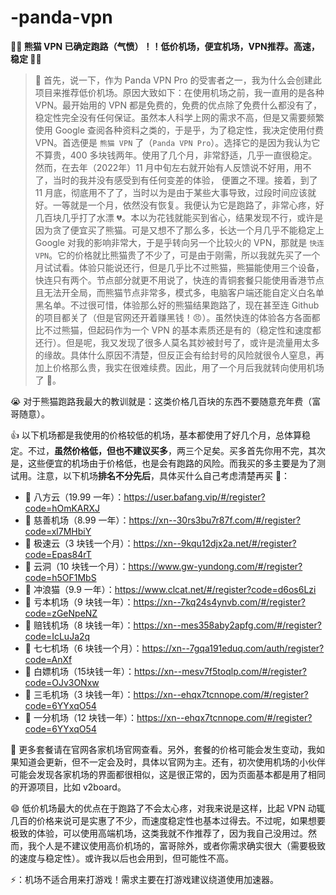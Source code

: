 # -panda-vpn
**🚁🚀 熊猫 VPN 已确定跑路（气愤）！！低价机场，便宜机场，VPN推荐。高速，稳定 🚀🚁**

> 📝 首先，说一下，作为 Panda VPN Pro 的受害者之一，我为什么会创建此项目来推荐低价机场。原因大致如下：在使用机场之前，我一直用的是各种 VPN。最开始用的 VPN 都是免费的，免费的优点除了免费什么都没有了，稳定性完全没有任何保证。虽然本人科学上网的需求不高，但是又需要频繁使用 Google 查阅各种资料之类的，于是乎，为了稳定性，我决定使用付费 VPN。首选便是 `熊猫 VPN` 了（`Panda VPN Pro`）。选择它的是因为我认为它不算贵，400 多块钱两年。使用了几个月，非常舒适，几乎一直很稳定。然而，在去年（2022年）11 月中旬左右就开始有人反馈说不好用，用不了，当时的我并没有感受到有任何变差的体验， 便置之不理。接着，到了 11 月底，彻底用不了了，当时以为是由于某些大事导致，过段时间应该就好。一等就是一个月，依然没有恢复。我便认为它是跑路了，非常心疼，好几百块几乎打了水漂 💔。本以为花钱就能买到省心，结果发现不行，或许是因为贪了便宜买了熊猫。可是又想不了那么多，长达一个月几乎不能稳定上 Google 对我的影响非常大，于是乎转向另一个比较火的 VPN，那就是 `快连VPN`。它的价格就比熊猫贵了不少了，可是由于刚需，所以我就先买了一个月试试看。体验只能说还行，但是几乎比不过熊猫，熊猫能使用三个设备，快连只有两个。节点部分就更不用说了，快连的青铜套餐只能使用香港节点且无法开全局，而熊猫节点非常多，模式多，电脑客户端还能自定义白名单黑名单。不过很可惜，体验那么好的熊猫结果跑路了，现在甚至连 Github 的项目都关了（但是官网还开着赚黑钱！😠）。虽然快连的体验各方各面都比不过熊猫，但起码作为一个 VPN 的基本素质还是有的（稳定性和速度都还行）。但是呢，我又发现了很多人莫名其妙被封号了，或许是流量用太多的缘故。具体什么原因不清楚，但反正会有给封号的风险就很令人窒息，再加上价格那么贵，我实在很难续费。因此，用了一个月后我就转向使用机场了 🚁。

😭 对于熊猫跑路我最大的教训就是：这类价格几百块的东西不要随意充年费（富哥随意）。

👍 以下机场都是我使用的价格较低的机场，基本都使用了好几个月，总体算稳定。不过，**虽然价格低，但也不建议买多**，两三个足矣。买多首先你用不完，其次是，这些便宜的机场由于价格低，也是会有跑路的风险。而我买的多主要是为了测试用。注意，以下机场**排名不分先后**，具体买什么自己考虑清楚再买 💖：
- 🚁 八方云（19.99 一年）：https://user.bafang.vip/#/register?code=hOmKARXJ
- 🚁 慈善机场（8.99 一年）：https://xn--30rs3bu7r87f.com/#/register?code=xl7MHbiY
- 🚁 极速云（3 块钱一个月）：https://xn--9kqu12djx2a.net/#/register?code=Epas84rT
- 🚁 云洞（10 块钱一个月）：https://www.gw-yundong.com/#/register?code=h5OF1MbS
- 🚁 冲浪猫（9.9 一年）：https://www.clcat.net/#/register?code=d6os6Lzi
- 🚁 亏本机场（9 块钱一年）：https://xn--7kq24s4ynvb.com/#/register?code=zGeNpeNZ
- 🚁 赔钱机场（8 块钱一年）：https://xn--mes358aby2apfg.com/#/register?code=IcLuJa2q
- 🚁 七七机场（6 块钱一个月）：https://xn--7gqa191eduq.com/auth/register?code=AnXf
- 🚁 白嫖机场（15块钱一年）：https://xn--mesv7f5toqlp.com/#/register?code=OJv3ONxw
- 🚁 三毛机场（3 块钱一年）：https://xn--ehqx7tcnnope.com/#/register?code=6YYxqO54
- 🚁 一分机场（12 块钱一年）：https://xn--ehqx7tcnnope.com/#/register?code=6YYxqO54

👀 更多套餐请在官网各家机场官网查看。另外，套餐的价格可能会发生变动，我如果知道会更新，但不一定会及时，具体以官网为主。还有，初次使用机场的小伙伴可能会发现各家机场的界面都很相似，这是很正常的，因为页面基本都是用了相同的开源项目，比如 v2board。

😄 低价机场最大的优点在于跑路了不会太心疼，对我来说是这样，比起 VPN 动辄几百的价格来说可是实惠了不少，而速度稳定性也基本过得去。不过呢，如果想要极致的体验，可以使用高端机场，这类我就不作推荐了，因为我自己没用过。然而，我个人是不建议使用高价机场的，富哥除外，或者你需求确实很大（需要极致的速度与稳定性）。或许我以后也会用到，但可能性不高。

⚡：机场不适合用来打游戏！需求主要在打游戏建议绕道使用加速器。
